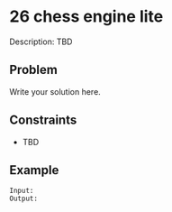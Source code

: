 # 26 chess engine lite

Description: TBD

## Problem

Write your solution here.

## Constraints

- TBD

## Example

```
Input:
Output:
```
